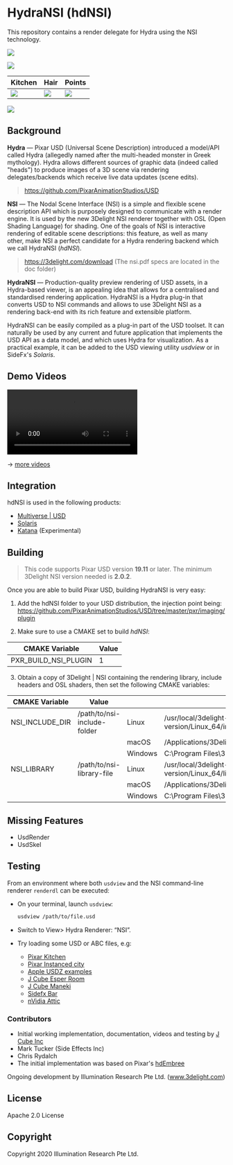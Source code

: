# HydraNSI (hdNSI)

This repository contains a render delegate for Hydra using the NSI technology.

![](/uploads/8bc6d08ad137bea790682be25bd9f5f3/nsi_kitchen.png)

![](/uploads/d9f5310cc88d6adddeffa4238ecdb9ed/NSI_Solaris.jpg)

| Kitchen | Hair | Points |
| -------- | -------- | -------- | 
| ![](/uploads/c9e2fa6aa4f3cf0f559e6c71efd0b5e8/nsi_kitchen_detail.png) | ![](/uploads/53a9d2d71039d834649beeff557c1fb1/nsi_1M_hair.png)   | ![](/uploads/444a58398fd19d55e2dffd0520736e23/pointcloud-color-size.png)  |


![](https://assets.gitlab-static.net/uploads/-/system/project/avatar/7466299/hydra_gitlab_128px.png)


## Background

**Hydra** — Pixar USD (Universal Scene Description) introduced a model/API called Hydra (allegedly named after the multi-headed monster in Greek mythology). Hydra allows different sources of graphic data (indeed called "heads") to produce images of a 3D scene via rendering delegates/backends which receive live data updates (scene edits).

> https://github.com/PixarAnimationStudios/USD

**NSI** — The Nodal Scene Interface (NSI) is a simple and flexible scene description API which is purposely designed to communicate with a render engine. It is used by the new 3Delight NSI renderer together with OSL (Open Shading Language) for shading. One of the goals of NSI is interactive rendering of editable scene descriptions: this feature, as well as many other, make NSI a perfect candidate for a Hydra rendering backend which we call HydraNSI (*hdNSI*). 

> https://3delight.com/download (The nsi.pdf specs are located in the doc folder)

**HydraNSI** — Production-quality preview rendering of USD assets, in a Hydra-based viewer, is an appealing idea that allows for a centralised and standardised rendering application. HydraNSI is a Hydra plug-in that converts USD to NSI commands and allows to use 3Delight NSI as a rendering back-end with its rich feature and extensible platform.

HydraNSI can be easily compiled as a plug-in part of the USD toolset. It can naturally be used by any current and future application that implements the USD API as a data model, and which uses Hydra for visualization. As a practical example, it can be added to the USD viewing utility *usdview* or in SideFx's *Solaris*.

## Demo Videos

![Demo Video](https://gitlab.com/3DelightOpenSource/HydraNSI/uploads/683abdd0535432b4483ff9135833ebcf/out.mp4)

→ [more videos](https://gitlab.com/3DelightOpenSource/HydraNSI/wikis/Videos)


## Integration

hdNSI is used in the following products:

- [Multiverse | USD](https://multi-verse.io)
- [Solaris](https://sidefx.com)
- [Katana](https://foundry.com) (Experimental)

## Building
> This code supports Pixar USD version **19.11** or later.
> The minimum 3Delight NSI version needed is **2.0.2**.

Once  you are able to build Pixar USD, building HydraNSI is very easy:

1. Add the hdNSI folder to your USD distribution, the injection point being:
  https://github.com/PixarAnimationStudios/USD/tree/master/pxr/imaging/plugin
  
2. Make sure to use a CMAKE set to build *hdNSI*:

| CMAKE Variable       | Value     |
| -------------------- | --------- |
| PXR_BUILD_NSI_PLUGIN | 1         |

  
3. Obtain a copy of 3Delight | NSI containing the rendering library, include headers and OSL shaders, then set the following CMAKE variables:

| CMAKE Variable  | Value                       |         |                                                         |
| --------------- | --------------------------- | ------- | ------------------------------------------------------- |
| NSI_INCLUDE_DIR | /path/to/nsi-include-folder | Linux   | /usr/local/3delight-version/Linux_64/include            |
|                 |                             | macOS   | /Applications/3Delight/include                          |
|                 |                             | Windows | C:\Program Files\3Delight\include                       |
| NSI_LIBRARY     | /path/to/nsi-library-file   | Linux   | /usr/local/3delight-version/Linux_64/lib/lib3delight.so |
|                 |                             | macOS   | /Applications/3Delight/lib/lib3delight.dylib            |
|                 |                             | Windows | C:\Program Files\3Delight\lib                           |

## Missing Features

- UsdRender
- UsdSkel

## Testing

From an environment where both `usdview` and the NSI command-line renderer `renderdl` can be executed:

- On your terminal, launch `usdview`:
  
    ```bash
    usdview /path/to/file.usd
    ```
- Switch to View> Hydra Renderer: “NSI”.
- Try loading some USD or ABC files, e.g:
  - [Pixar Kitchen](http://graphics.pixar.com/usd/files/Kitchen_set.zip)
  - [Pixar Instanced city](http://graphics.pixar.com/usd/files/PointInstancedMedCity.zip)
  - [Apple USDZ examples](https://developer.apple.com/arkit/gallery)
  - [J Cube Esper Room](https://j-cube.jp/solutions/multiverse/assets/)
  - [J Cube Maneki](https://j-cube.jp/solutions/multiverse/assets/)
  - [Sidefx Bar](https://www.sidefx.com/contentlibrary/bar-scene/)
  - [nVidia Attic](https://developer.nvidia.com/usd)
  
### Contributors

- Initial working implementation, documentation, videos and testing by [J Cube Inc](https://j-cube.jp)
- Mark Tucker (Side Effects Inc)
- Chris Rydalch
- The initial implementation was based on Pixar's [hdEmbree](https://github.com/PixarAnimationStudios/USD/tree/master/pxr/imaging/plugin/hdEmbree)

Ongoing development by Illumination Research Pte Ltd. (www.3delight.com)

## License

Apache 2.0 License

## Copyright
Copyright 2020 Illumination Research Pte Ltd.
